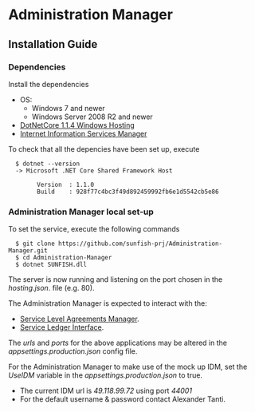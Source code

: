 # Administration Manager

## Installation Guide

### Dependencies 

Install the dependencies 
- OS:
	- Windows 7 and newer
	- Windows Server 2008 R2 and newer
- [DotNetCore 1.1.4 Windows Hosting](http://download.microsoft.com/download/6/F/B/6FB4F9D2-699B-4A40-A674-B7FF41E0E4D2/DotNetCore.1.0.7_1.1.4-WindowsHosting.exe)
- [Internet Information Services Manager](https://docs.microsoft.com/en-us/aspnet/core/publishing/iis?tabs=aspnetcore1x)

To check that all the depencies have been set up, execute
```
  $ dotnet --version
  -> Microsoft .NET Core Shared Framework Host

		Version  : 1.1.0
		Build    : 928f77c4bc3f49d892459992fb6e1d5542cb5e86
```

### Administration Manager local set-up

To set the service, execute the following commands
``` 
  $ git clone https://github.com/sunfish-prj/Administration-Manager.git
  $ cd Administration-Manager
  $ dotnet SUNFISH.dll
```
The server is now running and listening on the port chosen in the *hosting.json*. file (e.g. 80).  

The Administration Manager is expected to interact with the:
- [Service Level Agreements Manager](https://github.com/sunfish-prj/SLA-Manager).
- [Service Ledger Interface](https://github.com/sunfish-prj/Registry-Interface.git).

The *urls* and *ports* for the above applications may be altered in the *appsettings.production.json* config file.

For the Administration Manager to make use of the mock up IDM, set the *UseIDM* variable in the *appsettings.production.json* to true.
- The current IDM url is *49.118.99.72* using port *44001* 
- For the default username & password contact Alexander Tanti.
